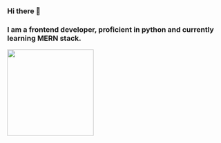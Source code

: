 ### Hi there 👋
### I am a frontend developer, proficient in python and currently learning MERN stack.

<a href="https://github.com/daniya-sohail26/convoychat">
  <img height=200 align="center" src="https://github-readme-stats.vercel.app/api/top-langs?username=daniya-sohail26&layout=compact&langs_count=8&card_width=320" />
</a>
